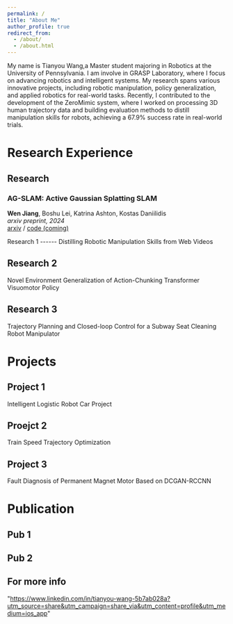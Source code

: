 ```yaml
---
permalink: /
title: "About Me"
author_profile: true
redirect_from: 
  - /about/
  - /about.html
---
```

My name is Tianyou Wang,a Master student majoring in Robotics at the University of Pennsylvania. I am involve in GRASP Laboratory, where I focus on advancing robotics and intelligent systems. My research spans various innovative projects, including robotic manipulation, policy generalization, and applied robotics for real-world tasks. Recently, I contributed to the development of the ZeroMimic system, where I worked on processing 3D human trajectory data and building evaluation methods to distill manipulation skills for robots, achieving a 67.9% success rate in real-world trials.


**Research Experience**
======
<h2>Research</h2>
<div>
  <h3>AG-SLAM: Active Gaussian Splatting SLAM</h3>
  <p>
    <strong>Wen Jiang</strong>, Boshu Lei, Katrina Ashton, Kostas Daniilidis<br>
    <i>arxiv preprint, 2024</i><br>
    <a href="#">arxiv</a> / <a href="#">code (coming)</a>
  </p>
Research 1
------
Distilling Robotic Manipulation Skills from Web Videos

Research 2
------
Novel Environment Generalization of Action-Chunking Transformer Visuomotor Policy

Research 3
------
Trajectory Planning and Closed-loop Control for a Subway Seat Cleaning Robot Manipulator

**Projects**
======

Project 1
------
Intelligent Logistic Robot Car Project

Proejct 2
------
Train Speed Trajectory Optimization

Project 3
------
Fault Diagnosis of Permanent Magnet Motor Based on DCGAN-RCCNN

**Publication**
======
Pub 1
------
Pub 2
------

For more info
------
"https://www.linkedin.com/in/tianyou-wang-5b7ab028a?utm_source=share&utm_campaign=share_via&utm_content=profile&utm_medium=ios_app"
